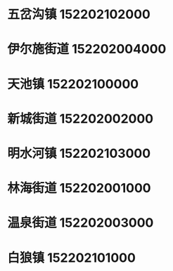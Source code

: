 # 五岔沟镇 152202102000
# 伊尔施街道 152202004000
# 天池镇 152202100000
# 新城街道 152202002000
# 明水河镇 152202103000
# 林海街道 152202001000
# 温泉街道 152202003000
# 白狼镇 152202101000
